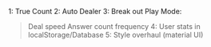 <!-- TODO: -->

1: True Count
2: Auto Dealer
3: Break out Play Mode:

> Deal speed
> Answer count frequency
> 4: User stats in localStorage/Database
> 5: Style overhaul (material UI)
